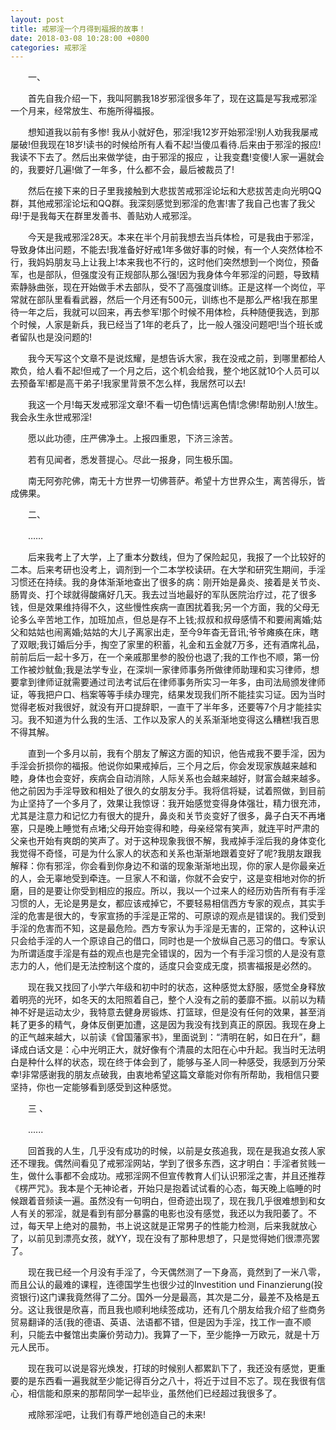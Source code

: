 ```yaml
---
layout: post
title: 戒邪淫一个月得到福报的故事！
date: 2018-03-08 10:28:00 +0800
categories: 戒邪淫
---
```


　　一、
　　首先自我介绍一下，我叫阿鹏我18岁邪淫很多年了，现在这篇是写我戒邪淫一个月来，经常放生、布施所得福报。
　　想知道我以前有多惨! 我从小就好色，邪淫!我12岁开始邪淫!别人劝我我屡戒屡破!但我现在18岁!读书的时候给所有人看不起!当傻瓜看待.后来由于邪淫的报应!我读不下去了。然后出来做学徒，由于邪淫的报应 ，让我变蠢!变傻!人家一遍就会的，我要好几遍!做了一年多，什么都不会，最后被裁员了!
　　然后在接下来的日子里我接触到大悲拔苦戒邪淫论坛和大悲拔苦走向光明QQ群，其他戒邪淫论坛和QQ群。我深刻感觉到邪淫的危害!害了我自己也害了我父母!于是我每天在群里发善书、善贴劝人戒邪淫。
　　今天是我戒邪淫28天。本来在半个月前我想去当兵体检，可是我由于邪淫，导致身体出问题，不能去!我准备好好戒1年多做好事的时候，有一个人突然体检不行，我妈妈朋友马上让我上!本来我也不行的，这时他们突然想到一个岗位，预备军，也是部队，但强度没有正规部队那么强!因为我身体今年邪淫的问题，导致精索静脉曲张，现在开始做手术去部队，受不了高强度训练。正是这样一个岗位，平常就在部队里看看武器，然后一个月还有500元，训练也不是那么严格!我在那里待一年之后，我就可以回来，再去参军!那个时候不用体检，兵种随便我选，到那个时候，人家是新兵，我已经当了1年的老兵了，比一般人强没问题吧!当个班长或者留队也是没问题的!
　　我今天写这个文章不是说炫耀，是想告诉大家，我在没戒之前，到哪里都给人欺负，给人看不起!但戒了一个月之后，这个机会给我，整个地区就10个人员可以去预备军!都是高干弟子!我家里背景不怎么样，我居然可以去!
　　我这一个月!每天发戒邪淫文章!不看一切色情!远离色情!念佛!帮助别人!放生。我会永生永世戒邪淫!
　　愿以此功德，庄严佛净土。上报四重恩，下济三涂苦。
　　若有见闻者，悉发菩提心。尽此一报身，同生极乐国。
　　南无阿弥陀佛，南无十方世界一切佛菩萨。希望十方世界众生，离苦得乐，皆成佛果。
　　二、
　　……
　　后来我考上了大学，上了重本分数线，但为了保险起见，我报了一个比较好的二本。后来考研也没考上，调剂到一个二本学校读研。在大学和研究生期间，手淫习惯还在持续。我的身体渐渐地查出了很多的病：刚开始是鼻炎、接着是关节炎、肠胃炎、打个球就得酸痛好几天。我去过当地最好的军队医院治疗过，花了很多钱，但是效果维持得不久，这些慢性疾病一直困扰着我;另一个方面，我的父母无论多么辛苦地工作，加班加点，但总是存不上钱;叔叔和叔母感情不和要闹离婚;姑父和姑姑也闹离婚;姑姑的大儿子离家出走，至今9年杳无音讯;爷爷瘫痪在床，瞎了双眼;我订婚后分手，掏空了家里的积蓄，礼金和五金就7万多，还有酒席礼品，前前后后一起十多万，在一个亲戚那里参的股份也退了;我的工作也不顺，第一份工作被炒鱿鱼;我是法学专业，在深圳一家律师事务所做律师助理和实习律师，想要拿到律师证就需要通过司法考试后在律师事务所实习一年多，由司法局颁发律师证，等我把户口、档案等等手续办理完，结果发现我们所不能挂实习证。因为当时觉得老板对我很好，就没有开口提辞职，一直干了半年多，还要等7个月才能挂实习。我不知道为什么我的生活、工作以及家人的关系渐渐地变得这么糟糕!我百思不得其解。
　　直到一个多月以前，我有个朋友了解这方面的知识，他告戒我不要手淫，因为手淫会折损你的福报。他说你如果戒掉后，三个月之后，你会发现家族越来越和睦，身体也会变好，疾病会自动消除，人际关系也会越来越好，财富会越来越多。他之前因为手淫导致和相处了很久的女朋友分手。我将信将疑，试着照做，到目前为止坚持了一个多月了，效果让我惊讶：我开始感觉变得身体强壮，精力很充沛，尤其是注意力和记忆力有很大的提升，鼻炎和关节炎变好了很多，鼻子白天不再堵塞，只是晚上睡觉有点堵;父母开始变得和睦，母亲经常有笑声，就连平时严肃的父亲也开始有爽朗的笑声了。对于这种现象我很不解，我戒掉手淫后我的身体变化我觉得不奇怪，可是为什么家人的状态和关系也渐渐地跟着变好了呢?我朋友跟我解释：你有邪淫，你会看到你身边不和谐的现象渐渐地出现，你的家人是你最亲近的人，会无辜地受到牵连。一旦家人不和谐，你就不会安宁，这是变相地对你的折磨，目的是要让你受到相应的报应。所以，我以一个过来人的经历劝告所有有手淫习惯的人，无论是男是女，都应该戒掉它，不要轻易相信西方专家的观点，其实手淫的危害是很大的，专家宣扬的手淫是正常的、可原谅的观点是错误的。我们受到手淫的危害而不知，这是最危险。西方专家认为手淫是无害的，正常的，这种认识只会给手淫的人一个原谅自己的借口，同时也是一个放纵自己恶习的借口。专家认为所谓适度手淫是有益的观点也是完全错误的，因为一个有手淫习惯的人是没有意志力的人，他们是无法控制这个度的，适度只会变成无度，损害福报是必然的。
　　现在我又找回了小学六年级和初中时的状态，这种感觉太舒服，感觉全身释放着明亮的光环，如冬天的太阳照着自己，整个人没有之前的萎靡不振。以前以为精神不好是运动太少，我特意去健身房锻炼、打篮球，但是没有任何的效果，甚至消耗了更多的精气，身体反倒更加遭，这是因为我没有找到真正的原因。我现在身上的正气越来越大，以前读《曾国藩家书》，里面说到：“清明在躬，如日在升”，翻译成白话文是：心中光明正大，就好像有个清晨的太阳在心中升起。我当时无法明白是种什么样的状态，现在终于体会到了，能够与圣人同一种感受，我感到万分荣幸!非常感谢我的朋友点破我，由衷地希望这篇文章能对你有所帮助，我相信只要坚持，你也一定能够看到感受到这种感觉。
　　三 、
　　......
　　回首我的人生，几乎没有成功的时候，以前是女孩追我，现在是我追女孩人家还不理我。偶然间看见了戒邪淫网站，学到了很多东西，这才明白：手淫者贫贱一生，做什么事都不会成功。戒邪淫网不但宣传教育人们认识邪淫之害，并且还推荐《楞严咒》。我本是个无神论者，开始只是抱着试试看的心态，每天晚上临睡的时候跟着音频读一遍。虽然没有一句明白，但奇迹出现了，现在我几乎很难想到和女人有关的邪淫，就是看到有部分暴露的电影也没有感觉，我还以为我阳萎了。不过，每天早上绝对的晨勃，书上说这就是正常男子的性能力检测，后来我就放心了，以前见到漂亮女孩，就YY，现在没有了那种思想了，只是觉得她们很漂亮罢了。
　　现在我已经一个月没有手淫了，今天偶然测了一下身高，竟然到了一米八零，而且公认的最难的课程，连德国学生也很少过的Investition und Finanzierung(投资银行)这门课我竟然得了二分。国外一分是最高，其次是二分，最差不及格是五分。这让我很是欣喜，而且我也顺利地续签成功，还有几个朋友给我介绍了些商务贸易翻译的活(我的德语、英语、法语都不错，但是因为手淫，找工作一直不顺利，只能去中餐馆出卖廉价劳动力)。我算了一下，至少能挣一万欧元，就是十万元人民币。
　　现在我可以说是容光焕发，打球的时候别人都累趴下了，我还没有感觉，更重要的是东西看一遍我就至少能记得百分之八十，将近于过目不忘了。现在我很有信心，相信能和原来的那帮同学一起毕业，虽然他们已经超过我很多了。
　　戒除邪淫吧，让我们有尊严地创造自己的未来!